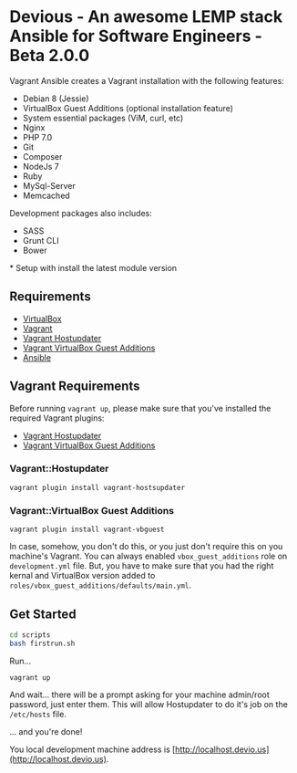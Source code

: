 # Devious - An awesome LEMP stack Ansible for Software Engineers - Beta 2.0.0

Vagrant Ansible creates a Vagrant installation with the following features:

- Debian 8 (Jessie)
- VirtualBox Guest Additions (optional installation feature)
- System essential packages (ViM, curl, etc)
- Nginx
- PHP 7.0
- Git
- Composer
- NodeJs 7
- Ruby
- MySql-Server
- Memcached

Development packages also includes:

- SASS
- Grunt CLI
- Bower

\* Setup with install the latest module version

## Requirements

- [VirtualBox](https://www.virtualbox.org/wiki/Downloads)
- [Vagrant](http://www.vagrantup.com/downloads.html)
- [Vagrant Hostupdater](https://github.com/cogitatio/vagrant-hostsupdater)
- [Vagrant VirtualBox Guest Additions](https://github.com/dotless-de/vagrant-vbguest)
- [Ansible](http://docs.ansible.com/intro_installation.html)

## Vagrant Requirements

Before running `vagrant up`, please make sure that you've installed the required Vagrant plugins:

- [Vagrant Hostupdater](https://github.com/cogitatio/vagrant-hostsupdater)
- [Vagrant VirtualBox Guest Additions](https://github.com/dotless-de/vagrant-vbguest)

### Vagrant::Hostupdater

```
vagrant plugin install vagrant-hostsupdater
```

### Vagrant::VirtualBox Guest Additions

```
vagrant plugin install vagrant-vbguest
```

In case, somehow, you don't do this, or you just don't require this on you machine's Vagrant. You can always enabled `vbox_guest_additions` role on `development.yml` file. But, you have to make sure that you had the right kernal and VirtualBox version added to `roles/vbox_guest_additions/defaults/main.yml`.

## Get Started

```bash
cd scripts
bash firstrun.sh
```

Run...

```
vagrant up
```

And wait... there will be a prompt asking for your machine admin/root password, just enter them. This will allow Hostupdater to do it's job on the `/etc/hosts` file.

... and you're done!

You local development machine address is [http://localhost.devio.us](http://localhost.devio.us).